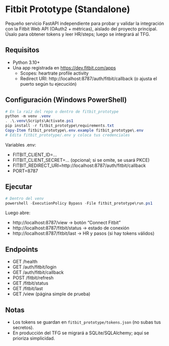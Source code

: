 # Fitbit Prototype (Standalone)

Pequeño servicio FastAPI independiente para probar y validar la integración con la Fitbit Web API (OAuth2 + métricas), aislado del proyecto principal. Úsalo para obtener tokens y leer HR/steps; luego se integrará al TFG.

## Requisitos
- Python 3.10+
- Una app registrada en https://dev.fitbit.com/apps
  - Scopes: heartrate profile activity
  - Redirect URI: http://localhost:8787/auth/fitbit/callback (o ajusta el puerto según tu ejecución)

## Configuración (Windows PowerShell)
```powershell
# En la raíz del repo o dentro de fitbit_prototype
python -m venv .venv
. .\.venv\Scripts\Activate.ps1
pip install -r fitbit_prototype\requirements.txt
Copy-Item fitbit_prototype\.env.example fitbit_prototype\.env
# Edita fitbit_prototype/.env y coloca tus credenciales
```

Variables .env:
- FITBIT_CLIENT_ID=...
- FITBIT_CLIENT_SECRET=... (opcional; si se omite, se usará PKCE)
- FITBIT_REDIRECT_URI=http://localhost:8787/auth/fitbit/callback
- PORT=8787

## Ejecutar
```powershell
# Dentro del venv
powershell -ExecutionPolicy Bypass -File fitbit_prototype\run.ps1
```

Luego abre:
- http://localhost:8787/view → botón “Connect Fitbit”
- http://localhost:8787/fitbit/status → estado de conexión
- http://localhost:8787/fitbit/last → HR y pasos (si hay tokens válidos)

## Endpoints
- GET /health
- GET /auth/fitbit/login
- GET /auth/fitbit/callback
- POST /fitbit/refresh
- GET /fitbit/status
- GET /fitbit/last
- GET /view (página simple de prueba)

## Notas
- Los tokens se guardan en `fitbit_prototype/tokens.json` (no subas tus secretos).
- En producción del TFG se migrará a SQLite/SQLAlchemy; aquí se prioriza simplicidad.